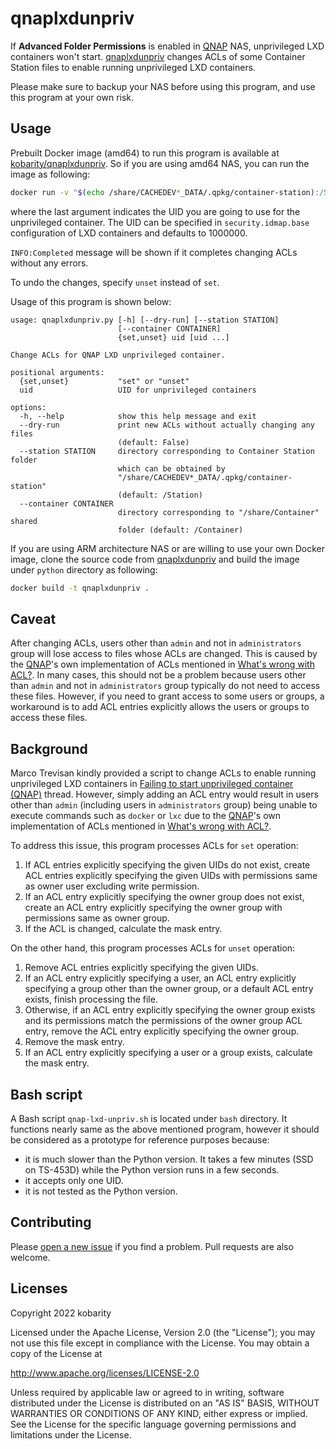 qnaplxdunpriv
=============

If __Advanced Folder Permissions__ is enabled in [QNAP][] NAS, unprivileged LXD containers won't start. [qnaplxdunpriv][] changes ACLs of some Container Station files to enable running unprivileged LXD containers.

Please make sure to backup your NAS before using this program, and use this program at your own risk.

Usage
-----

Prebuilt Docker image (amd64) to run this program is available at [kobarity/qnaplxdunpriv](https://hub.docker.com/r/kobarity/qnaplxdunpriv). So if you are using amd64 NAS, you can run the image as following:

```sh
docker run -v "$(echo /share/CACHEDEV*_DATA/.qpkg/container-station):/Station" -v /share/Container:/Container --rm kobarity/qnaplxdunpriv set 1000000
```

where the last argument indicates the UID you are going to use for the unprivileged container. The UID can be specified in `security.idmap.base` configuration of LXD containers and defaults to 1000000.

`INFO:Completed` message will be shown if it completes changing ACLs without any errors.

To undo the changes, specify `unset` instead of `set`.

Usage of this program is shown below:

```text
usage: qnaplxdunpriv.py [-h] [--dry-run] [--station STATION]
                        [--container CONTAINER]
                        {set,unset} uid [uid ...]

Change ACLs for QNAP LXD unprivileged container.

positional arguments:
  {set,unset}           "set" or "unset"
  uid                   UID for unprivileged containers

options:
  -h, --help            show this help message and exit
  --dry-run             print new ACLs without actually changing any files
                        (default: False)
  --station STATION     directory corresponding to Container Station folder
                        which can be obtained by
                        "/share/CACHEDEV*_DATA/.qpkg/container-station"
                        (default: /Station)
  --container CONTAINER
                        directory corresponding to "/share/Container" shared
                        folder (default: /Container)
```

If you are using ARM architecture NAS or are willing to use your own Docker image, clone the source code from [qnaplxdunpriv][] and build the image under `python` directory as following:

```sh
docker build -t qnaplxdunpriv .
```

Caveat
------

After changing ACLs, users other than `admin` and not in `administrators` group will lose access to files whose ACLs are changed. This is caused by the [QNAP][]'s own implementation of ACLs mentioned in [What's wrong with ACL?][]. In many cases, this should not be a problem because users other than `admin` and not in `administrators` group typically do not need to access these files. However, if you need to grant access to some users or groups, a workaround is to add ACL entries explicitly allows the users or groups to access these files.

Background
----------

Marco Trevisan kindly provided a script to change ACLs to enable running unprivileged LXD containers in [Failing to start unprivileged container (QNAP)][] thread. However, simply adding an ACL entry would result in users other than `admin` (including users in `administrators` group) being unable to execute commands such as `docker` or `lxc` due to the [QNAP][]'s own implementation of ACLs mentioned in [What's wrong with ACL?][].

To address this issue, this program processes ACLs for `set` operation:

1. If ACL entries explicitly specifying the given UIDs do not exist, create ACL entries explicitly specifying the given UIDs with permissions same as owner user excluding write permission.
2. If an ACL entry explicitly specifying the owner group does not exist, create an ACL entry explicitly specifying the owner group with permissions same as owner group.
3. If the ACL is changed, calculate the mask entry.

On the other hand, this program processes ACLs for `unset` operation:

1. Remove ACL entries explicitly specifying the given UIDs.
2. If an ACL entry explicitly specifying a user, an ACL entry explicitly specifying a group other than the owner group, or a default ACL entry exists, finish processing the file.
3. Otherwise, if an ACL entry explicitly specifying the owner group exists and its permissions match the permissions of the owner group ACL entry, remove the ACL entry explicitly specifying the owner group.
4. Remove the mask entry.
5. If an ACL entry explicitly specifying a user or a group exists, calculate the mask entry.

Bash script
-----------

A Bash script `qnap-lxd-unpriv.sh` is located under `bash` directory. It functions nearly same as the above mentioned program, however it should be considered as a prototype for reference purposes because:

- it is much slower than the Python version. It takes a few minutes (SSD on TS-453D) while the Python version runs in a few seconds.
- it accepts only one UID.
- it is not tested as the Python version.

Contributing
------------

Please [open a new issue](https://github.com/kobarity/qnaplxdunpriv/issues/new) if you find a problem. Pull requests are also welcome.

Licenses
--------

Copyright 2022 kobarity

Licensed under the Apache License, Version 2.0 (the "License");
you may not use this file except in compliance with the License.
You may obtain a copy of the License at

<http://www.apache.org/licenses/LICENSE-2.0>

Unless required by applicable law or agreed to in writing, software
distributed under the License is distributed on an "AS IS" BASIS,
WITHOUT WARRANTIES OR CONDITIONS OF ANY KIND, either express or implied.
See the License for the specific language governing permissions and
limitations under the License.

[qnaplxdunpriv]:https://github.com/kobarity/qnaplxdunpriv/
[QNAP]:https://www.qnap.com/
[What's wrong with ACL?]:https://forum.qnap.com/viewtopic.php?t=97402
[Failing to start unprivileged container (QNAP)]:https://discuss.linuxcontainers.org/t/failing-to-start-unprivileged-container-qnap/12235/9
